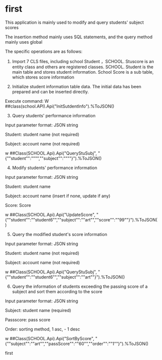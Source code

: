 # first


This application is mainly used to modify and query students' subject scores

The insertion method mainly uses SQL statements, and the query method mainly uses global

The specific operations are as follows:

1. Import 7 CLS files, including school Student ，SCHOOL. Stuscore is an entity class and others are registered classes. SCHOOL. Student is the main table and stores student information. School Score is a sub table, which stores score information

2. Initialize student information table data. The initial data has been prepared and can be inserted directly.

Execute command: W ##class(school.API).Api("InitSutdentInfo").%ToJSON()



3. Query students' performance information

Input parameter format: JSON string

Student: student name (not required)

Subject: account name (not required)

w ##Class(SCHOOL.Api).Api("QueryStuSubj", "{""student"":"""",""subject"":""""}").%ToJSON()



4. Modify students' performance information

Input parameter format: JSON string

Student: student name

Subject: account name (insert if none, update if any)

Score: Score

w ##Class(SCHOOL.Api).Api("UpdateScore", "{""student"":""student6"",""subject"":""art"",""score"":""99""}").%ToJSON()



5. Query the modified student's score information

Input parameter format: JSON string

Student: student name (not required)

Subject: account name (not required)

w ##Class(SCHOOL.Api).Api("QueryStuSubj", "{""student"":""student6"",""subject"":""art""}").%ToJSON()



6. Query the information of students exceeding the passing score of a subject and sort them according to the score

Input parameter format: JSON string

Subject: student name (required)

Passscore: pass score

Order: sorting method, 1 asc, - 1 desc

w ##Class(SCHOOL.Api).Api("SortByScore", "{""subject"":""art"",""passScore"":""60"",""order"":""1""}").%ToJSON()


first
